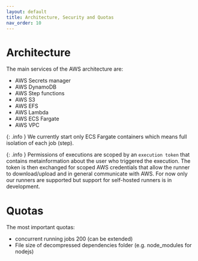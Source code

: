 ```yaml
---
layout: default
title: Architecture, Security and Quotas
nav_order: 10
---
```


# Architecture

The main services of the AWS architecture are:

- AWS Secrets manager
- AWS DynamoDB
- AWS Step functions
- AWS S3
- AWS EFS
- AWS Lambda
- AWS ECS Fargate
- AWS VPC

{: .info }
We currently start only ECS Fargate containers which means full isolation of each job (step).

{: .info }
Permissions of executions are scoped by an `execution token` that contains metainformation about the user who triggered the execution. The token is then exchanged for scoped AWS credentials that allow the runner to download/upload and in general communicate with AWS. For now only our runners are supported but support for self-hosted runners is in development.

# Quotas

The most important quotas:

- concurrent running jobs 200 (can be extended)
- File size of decompressed dependencies folder (e.g. node_modules for nodejs)
